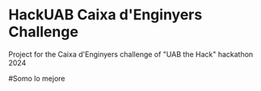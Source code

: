 # HackUAB Caixa d'Enginyers Challenge
Project for the Caixa d'Enginyers challenge of "UAB the Hack" hackathon 2024 

#Somo lo mejore
